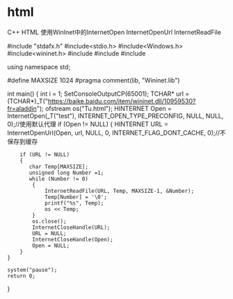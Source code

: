 # html
C++ HTML
使用WinInet中的InternetOpen InternetOpenUrl InternetReadFile

#include "stdafx.h"
#include<stdio.h>
#include<Windows.h>
#include<wininet.h>
#include <iostream>
#include <iomanip>
#include <fstream>

using namespace std;

#define MAXSIZE 1024
#pragma comment(lib, "Wininet.lib")

int main()
{
	int i = 1;
	SetConsoleOutputCP(65001);
	TCHAR* url = (TCHAR*)_T("https://baike.baidu.com/item/wininet.dll/10959530?fr=aladdin");
	ofstream os("Tu.html");
	HINTERNET Open = InternetOpen(_T("test"), INTERNET_OPEN_TYPE_PRECONFIG, NULL, NULL, 0);//使用默认代理
	if (Open != NULL)
	{
		HINTERNET URL = InternetOpenUrl(Open, url, NULL, 0, INTERNET_FLAG_DONT_CACHE, 0);//不保存到缓存

		if (URL != NULL)
		{
		   char Temp[MAXSIZE];
		   unsigned long Number =1;
		   while (Number != 0)
			{
				InternetReadFile(URL, Temp, MAXSIZE-1, &Number);
				Temp[Number] = '\0';
                printf("%s", Temp);
				os << Temp;
			}
			os.close();
			InternetCloseHandle(URL);
			URL = NULL;
			InternetCloseHandle(Open);
			Open = NULL;
		}
	}

	system("pause");
	return 0;
}
